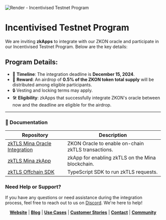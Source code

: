 ![Render - Incentivised Testnet Program](https://github.com/user-attachments/assets/1164119d-522d-4756-a6ed-bc784e1070cb)

# Incentivised Testnet Program

We are inviting **zkApps** to integrate with our ZKON oracle and participate in our Incentivised Testnet Program. Below are the key details:

## Program Details:

- 📅 **Timeline**: The integration deadline is **December 15, 2024**.
- 🎁 **Reward**: An airdrop of **0.5% of the ZKON token total supply** will be distributed among eligible participants.
- 🔒 Vesting and locking terms may apply.
- 🛠️ **Eligibility**: zkApps that successfully integrate ZKON's oracle between now and the deadline are eligible for the airdrop.

---
### 📄 Documentation

<div align="center">

| Repository                               | Description                                       |
|------------------------------------------|---------------------------------------------------|
| [zkTLS Mina Oracle Integration](https://github.com/ZKON-Network/zkTLS-Mina-Oracle)                  | ZKON Oracle to enable on-chain zkTLS transactions.|
| [zkTLS Mina zkApp](https://github.com/ZKON-Network/zkTLS-Mina-zkApp)             | zkApp for enabling zkTLS on the Mina blockchain.   |
| [zkTLS Offchain SDK](https://github.com/ZKON-Network/zkTLS-Offchain-SDK)           | TypeScript SDK to run zkTLS requests. |

</div>

### Need Help or Support?

If you have any questions or need assistance during the integration process, feel free to reach out to us on [Discord](https://discord.gg/AnmcW4HY2M). We're here to help!

<p align="center">
  <a href="https://zkon.xyz"><strong>Website</strong></a> | <a href="https://www.zkon.xyz/blog"><strong>Blog</strong></a> | <a href="https://www.zkon.xyz/use-cases"><strong>Use Cases</strong></a> | <a href="https://www.zkon.xyz/customer-stories"><strong>Customer Stories</strong></a> | <a href="https://www.zkon.xyz/contact"><strong>Contact</strong></a> | <a href="https://discord.gg/AnmcW4HY2M"><strong>Community</strong></a>
</p>
